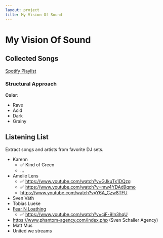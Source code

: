 ```yaml
---
layout: project
title: My Vision Of Sound
---
```


# My Vision Of Sound

## Collected Songs

[Spotify Playlist](https://open.spotify.com/playlist/09QaGau4HZ0Hjl410cA01N?si=e6ae645ae3874103)

### Structural Approach

**Color:** 

* Rave
* Acid
* Dark
* Grainy

## Listening List

Extract songs and artists from favorite DJ sets.

* Karenn
  * ✅ Kind of Green
  * …
* Amelie Lens
  * ✅ https://www.youtube.com/watch?v=GJkuTx1DQzg
  * ✅ https://www.youtube.com/watch?v=mw4YDAd9qmo
  * https://www.youtube.com/watch?v=Y6A_Czw8TFU
* Sven Väth
* Tobias Lueke
* [Fear N Loathing](https://www.youtube.com/c/FearNLoathing)
  * ✅ https://www.youtube.com/watch?v=cjF-9In3hqU
* https://www.phantom-agency.com/index.php (Sven Schaller Agency)
* Matt Mus
* United we streams